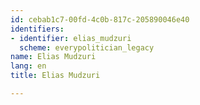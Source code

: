 ```yaml
---
id: cebab1c7-00fd-4c0b-817c-205890046e40
identifiers:
- identifier: elias_mudzuri
  scheme: everypolitician_legacy
name: Elias Mudzuri
lang: en
title: Elias Mudzuri

---
```

